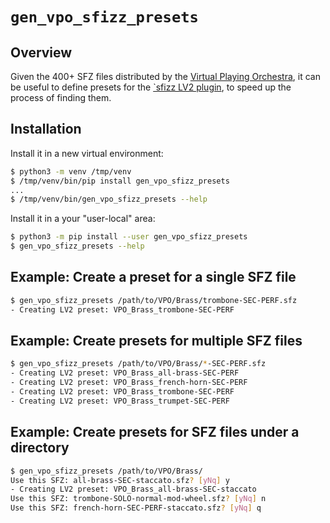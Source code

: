 # `gen_vpo_sfizz_presets`

## Overview

Given the 400+ SFZ files distributed by the [Virtual Playing
Orchestra](http://virtualplaying.com/virtual-playing-orchestra/), it can be useful
to define presets for the [`sfizz LV2 plugin](<https://sfz.tools/sfizz/>), to
speed up the process of finding them.


## Installation

Install it in a new virtual environment:

```bash
$ python3 -m venv /tmp/venv
$ /tmp/venv/bin/pip install gen_vpo_sfizz_presets
...
$ /tmp/venv/bin/gen_vpo_sfizz_presets --help
```

Install it in a your "user-local" area:

```bash
$ python3 -m pip install --user gen_vpo_sfizz_presets
$ gen_vpo_sfizz_presets --help
```


## Example:  Create a preset for a single SFZ file

```bash
$ gen_vpo_sfizz_presets /path/to/VPO/Brass/trombone-SEC-PERF.sfz
- Creating LV2 preset: VPO_Brass_trombone-SEC-PERF
```


## Example:  Create presets for multiple SFZ files

```bash
$ gen_vpo_sfizz_presets /path/to/VPO/Brass/*-SEC-PERF.sfz
- Creating LV2 preset: VPO_Brass_all-brass-SEC-PERF
- Creating LV2 preset: VPO_Brass_french-horn-SEC-PERF
- Creating LV2 preset: VPO_Brass_trombone-SEC-PERF
- Creating LV2 preset: VPO_Brass_trumpet-SEC-PERF
```


## Example:  Create presets for SFZ files under a directory

```bash
$ gen_vpo_sfizz_presets /path/to/VPO/Brass/
Use this SFZ: all-brass-SEC-staccato.sfz? [yNq] y
- Creating LV2 preset: VPO_Brass_all-brass-SEC-staccato
Use this SFZ: trombone-SOLO-normal-mod-wheel.sfz? [yNq] n
Use this SFZ: french-horn-SEC-PERF-staccato.sfz? [yNq] q
```
